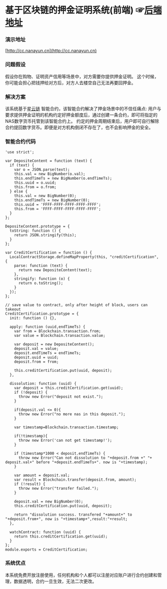 # 基于区块链的押金证明系统(前端) ☞[后端地址](https://github.com/IceSeaOnly/credit_certification)

### 演示地址
[http://cc.nanayun.cn](http://cc.nanayun.cn)

### 问题假设
假设你在购物、证明资产信用等场景中，对方需要你提供押金证明。
这个时候，你可能会担心把钱押给对方后，对方人去楼空自己无法再要回押金。

### 解决方案

该系统基于[星云链](https://nebulas.io) 智能合约，该智能合约解决了押金场景中的不信任痛点:
 用户与要求提供押金证明的机构约定好押金额度后，通过创建一条合约，即可将指定的NAS数字货币托管到该智能合约上。
 约定的押金周期结束后，用户即可自行解除合约提回数字货币。即便是对方机构倒闭不存在了，也不会影响押金的安全。

### 智能合约代码
```
'use strict';

var DepositeContent = function (text) {
  if (text) {
    var o = JSON.parse(text);
    this.val = new BigNumber(o.val);
    this.endTimeTs = new BigNumber(o.endTimeTs);
    this.uuid = o.uuid;
    this.from = o.from;
  } else {
    this.val = new BigNumber(0);
    this.endTimeTs = new BigNumber(0);
    this.uuid = 'FFFF-FFFF-FFFF-FFFF-FFFF';
    this.from = 'FFFF-FFFF-FFFF-FFFF-FFFF';
  }
};

DepositeContent.prototype = {
  toString: function () {
    return JSON.stringify(this);
  }
};

var CreditCertification = function () {
  LocalContractStorage.defineMapProperty(this, "creditCertification", {
    parse: function (text) {
      return new DepositeContent(text);
    },
    stringify: function (o) {
      return o.toString();
    }
  });
};

// save value to contract, only after height of block, users can takeout
CreditCertification.prototype = {
  init: function () {},

  apply: function (uuid,endTimeTs) {
    var from = Blockchain.transaction.from;
    var value = Blockchain.transaction.value;

    var deposit = new DepositeContent();
    deposit.val = value;
    deposit.endTimeTs = endTimeTs;
    deposit.uuid = uuid;
    deposit.from = from;

    this.creditCertification.put(uuid, deposit);
  },

  dissolution: function (uuid) {
    var deposit = this.creditCertification.get(uuid);
    if (!deposit) {
      throw new Error("deposit not exist.");
    }

    if(deposit.val <= 0){
      throw new Error("no more nas in this deposit.");
    }

    var timestamp=Blockchain.transaction.timestamp;

    if(!timestamp){
      throw new Error('can not get timestamp!');
    }

    if (timestamp*1000 < deposit.endTimeTs) {
      throw new Error("Can not dissolution to "+deposit.from +" "+ deposit.val+" before "+deposit.endTimeTs+". now is "+timestamp);
    }

    var amount = deposit.val;
    var result = Blockchain.transfer(deposit.from, amount);
    if (!result) {
      throw new Error("transfer failed.");
    }

    deposit.val = new BigNumber(0);
    this.creditCertification.put(uuid, deposit);

    return "dissolution success. transfered "+amount+" to "+deposit.from+", now is "+timestamp+",result:"+result;
  },

  watchContract: function (uuid) {
    return this.creditCertification.get(uuid);
  }
};
module.exports = CreditCertification;

```

### 系统优点

本系统免费开放注册使用，任何机构和个人都可以注册对应账户进行合约创建和管理，数据透明，合约一旦生效，无法二次更改。